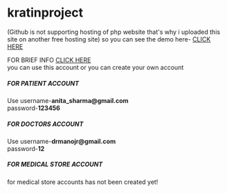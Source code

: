 # kratinproject

 (Github is not supporting hosting of php website that's why i uploaded this site on another free hosting site)
 so you can see the demo here-
 <a href="http://kratinproject.atwebpages.com/"> CLICK HERE</a>
 
 <p>FOR BRIEF INFO  <a href="info.html">CLICK HERE</a><br>
 you can use this account or you can create your own account</p>
 <h5>FOR PATIENT ACCOUNT</h5>
<p>Use username-<b>anita_sharma@gmail.com</b><br>password-<b>123456</b>
 
 <h5>FOR DOCTORS ACCOUNT</h5>
<p>Use username-<b>drmanojr@gmail.com</b><br>password-<b>12
</b>
 
 <h5>FOR MEDICAL STORE ACCOUNT</h5>
 <p> for medical store accounts has not been created yet!</p>
 
